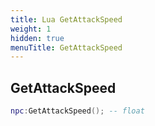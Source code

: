 ```yaml
---
title: Lua GetAttackSpeed
weight: 1
hidden: true
menuTitle: GetAttackSpeed
---
```

## GetAttackSpeed
```lua
npc:GetAttackSpeed(); -- float
```